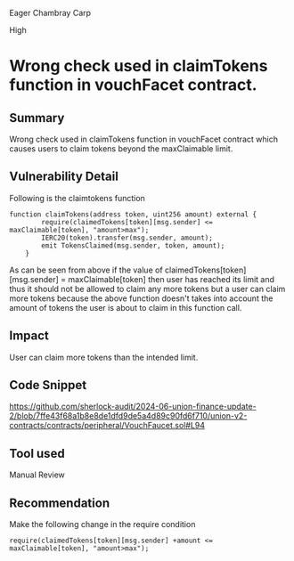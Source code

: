 Eager Chambray Carp

High

# Wrong check used in claimTokens function in vouchFacet contract.

## Summary
Wrong check used in claimTokens function in vouchFacet contract which causes users to claim tokens beyond the maxClaimable limit.
## Vulnerability Detail
Following is the claimtokens function 
```solidity
function claimTokens(address token, uint256 amount) external {
        require(claimedTokens[token][msg.sender] <= maxClaimable[token], "amount>max");
        IERC20(token).transfer(msg.sender, amount);
        emit TokensClaimed(msg.sender, token, amount);
    }
```
As can be seen from above if the value of claimedTokens[token][msg.sender] = maxClaimable[token] then user has reached its limit and thus it should not be allowed to claim any more tokens but a user can claim more tokens because the above function doesn't takes into account the amount of tokens the user is about to claim in this function call.
## Impact
User can claim more tokens than the intended limit.
## Code Snippet
https://github.com/sherlock-audit/2024-06-union-finance-update-2/blob/7ffe43f68a1b8e8de1dfd9de5a4d89c90fd6f710/union-v2-contracts/contracts/peripheral/VouchFaucet.sol#L94
## Tool used

Manual Review

## Recommendation
Make the following change in the require condition
```solidity
require(claimedTokens[token][msg.sender] +amount <= maxClaimable[token], "amount>max");
```